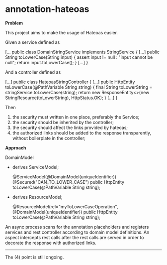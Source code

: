 # annotation-hateoas

<b>Problem</b>

This project aims to make the usage of Hateoas easier. 

Given a service defined as

[...
public class DomainStringService implements StringService {
[...]
  public String toLowerCase(String input) {
        assert input != null : "input cannot be null";
        return input.toLowerCase();
  }
[...]
}

And a controller defined as

[...]
public class HateoasStringController {
[...]
   public HttpEntity<StringResource> toLowerCase(@PathVariable String string) {
        final String toLowerString = stringService.toLowerCase(string);
        return new ResponseEntity<>(new StringResource(toLowerString),
                HttpStatus.OK);
    }
[...]
}

Then
1) the security must written in one place, preferably the Service;
2) the security should be inherited by the controller;
3) the security should affect the links provided by hateoas;
4) the authorized links should be added to the response transparently, without boilerplate in the controller;

<b>Approach</b>

DomainModel
- derives ServiceModel;

    @ServiceModel(@DomainModel(uniqueIdentifier))
    @Secured("CAN_TO_LOWER_CASE")
    public HttpEntity<StringResource> toLowerCase(@PathVariable String string);
    
- derives ResourceModel;

   @ResourceModel(rel="myToLowerCaseOperation", @DomainModel(uniqueIdentifier))
   public HttpEntity<StringResource> toLowerCase(@PathVariable String string);

An async process scans for the annotation placeholders and registers services and rest controller according to domain model definitions. An aspect intercepts rest calls after the rest calls are served in order to decorate the response with authorized links.

-----------------------------
The (4) point is still ongoing. 
